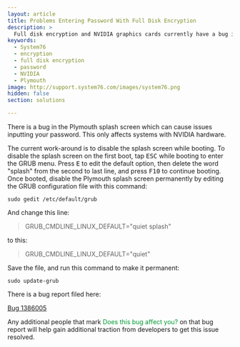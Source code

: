 ```yaml
---
layout: article
title: Problems Entering Password With Full Disk Encryption
description: >
  Full disk encryption and NVIDIA graphics cards currently have a bug in Plymouth that prevents the password request from showing or being accepted. Here are some solutions to this problem.
keywords:
  - System76
  - encryption
  - full disk encryption
  - password
  - NVIDIA
  - Plymouth
image: http://support.system76.com/images/system76.png
hidden: false
section: solutions

---
```


There is a bug in the Plymouth splash screen which can cause issues inputting your password. This only affects systems with NVIDIA hardware.

The current work-around is to disable the splash screen while booting. To disable the splash screen on the first boot, tap <kbd>ESC</kbd> while booting to enter the GRUB menu. Press <kbd>E</kbd> to edit the default option, then delete the word "splash" from the second to last line, and press <kbd>F10</kbd> to continue booting. Once booted, disable the Plymouth splash screen permanently by editing the GRUB configuration file with this command:

```
sudo gedit /etc/default/grub
```

And change this line:

> GRUB_CMDLINE_LINUX_DEFAULT="quiet splash"  

to this:

> GRUB_CMDLINE_LINUX_DEFAULT="quiet"  

Save the file, and run this command to make it permanent:

```
sudo update-grub
```

There is a bug report filed here:

[Bug 1386005](https://bugs.launchpad.net/ubuntu/+source/plymouth/+bug/1386005)

Any additional people that mark <span style="color: #093;">Does this bug affect you?</span> on that bug report will help gain additional traction from developers to get this issue resolved.
